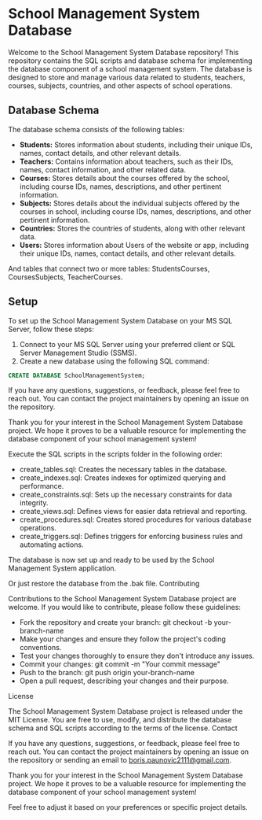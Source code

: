 # School Management System Database

Welcome to the School Management System Database repository! This repository contains the SQL scripts and database schema for implementing the database component of a school management system. The database is designed to store and manage various data related to students, teachers, courses, subjects, countries, and other aspects of school operations.

## Database Schema

The database schema consists of the following tables:

- **Students:** Stores information about students, including their unique IDs, names, contact details, and other relevant details.
- **Teachers:** Contains information about teachers, such as their IDs, names, contact information, and other related data.
- **Courses:** Stores details about the courses offered by the school, including course IDs, names, descriptions, and other pertinent information.
- **Subjects:** Stores details about the individual subjects offered by the courses in school, including course IDs, names, descriptions, and other pertinent information.
- **Countries:** Stores the countries of students, along with other relevant data.
- **Users:** Stores information about Users of the website or app, including their unique IDs, names, contact details, and other relevant details.

And tables that connect two or more tables: StudentsCourses, CoursesSubjects, TeacherCourses.

## Setup

To set up the School Management System Database on your MS SQL Server, follow these steps:

1. Connect to your MS SQL Server using your preferred client or SQL Server Management Studio (SSMS).
2. Create a new database using the following SQL command:

```sql
CREATE DATABASE SchoolManagementSystem;
```
If you have any questions, suggestions, or feedback, please feel free to reach out. You can contact the project maintainers by opening an issue on the repository.

Thank you for your interest in the School Management System Database project. We hope it proves to be a valuable resource for implementing the database component of your school management system!

Execute the SQL scripts in the scripts folder in the following order:  
- create_tables.sql: Creates the necessary tables in the database.
- create_indexes.sql: Creates indexes for optimized querying and performance.
- create_constraints.sql: Sets up the necessary constraints for data integrity.
- create_views.sql: Defines views for easier data retrieval and reporting.
- create_procedures.sql: Creates stored procedures for various database operations.
- create_triggers.sql: Defines triggers for enforcing business rules and automating actions.

The database is now set up and ready to be used by the School Management System application.

Or just restore the database from the .bak file.
Contributing

Contributions to the School Management System Database project are welcome. If you would like to contribute, please follow these guidelines:

   - Fork the repository and create your branch: git checkout -b your-branch-name
   - Make your changes and ensure they follow the project's coding conventions.
   - Test your changes thoroughly to ensure they don't introduce any issues.
   - Commit your changes: git commit -m "Your commit message"
   - Push to the branch: git push origin your-branch-name
   - Open a pull request, describing your changes and their purpose.

License

The School Management System Database project is released under the MIT License. You are free to use, modify, and distribute the database schema and SQL scripts according to the terms of the license.
Contact

If you have any questions, suggestions, or feedback, please feel free to reach out. You can contact the project maintainers by opening an issue on the repository or sending an email to boris.paunovic2111@gmail.com.

Thank you for your interest in the School Management System Database project. We hope it proves to be a valuable resource for implementing the database component of your school management system!


Feel free to adjust it based on your preferences or specific project details.

